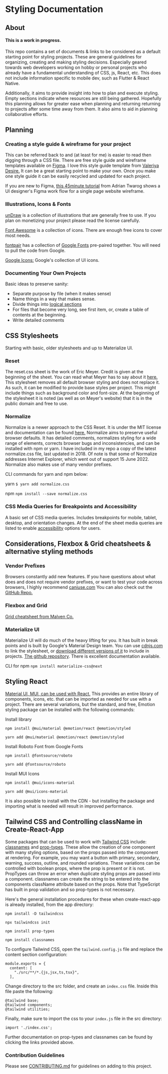 # Styling Documentation


About
------
#### This is a work in progress.
This repo contains a set of documents & links to be considered as a default starting point for styling projects. These are general guidelines for organizing, creating and making styling decisions. Especially geared towards web developers working on hobby or personal projects who already have a fundamental understanding of CSS, js, React, etc. This does not include information specific to mobile dev, such as Flutter & React Native. 

Additionally, it aims to provide insight into how to plan and execute styling.  Empty sections indicate where resources are still being gathered.
Hopefully this planning allows for greater ease when planning and returning returning to projects after some time away from them. It also aims to aid in planning collaborative efforts.

Planning
------

### Creating a style guide & wireframe for your project
This can be referred back to and (at least for me) is easier to read then digging through a CSS file. There are free style guide and wireframe templates available on [Figma](https://www.figma.com/). I love this style guide template from [Valeriya Desire.](https://www.figma.com/community/file/1000026521402926606 "Style Guide UI Kit on Figma") It can be a great starting point to make your own. Once you make one style guide it can be easily recycled and updated for each project.

If you are new to Figma, [this 45minute tutorial](https://www.youtube.com/watch?v=m0sHva0JjZE&t=17s&ab_channel=AdrianTwarog) from Adrian Twarog shows a UI designer's Figma work flow for a single page website wireframe.

### Illustrations, Icons & Fonts

[unDraw](https://undraw.co/license) is a collection of illustrations that are generally free to use. If you plan on monetizing your project please read the license carefully.

[Font Awesome](https://fontawesome.com/) is a collection of icons. There are enough free icons to cover most needs.

[fontpair](https://www.fontpair.co/all) has a collection of [Google Fonts](https://fonts.google.com/) pre-paired together. You will need to pull the code from Google.

[Google Icons:](https://fonts.google.com/icons) Google's collection of UI icons.

### Documenting Your Own Projects
Basic ideas to preserve sanity:
* Separate purpose by file (when it makes sense)
* Name things in a way that makes sense.
* Divide things into [logical sections](https://developer.mozilla.org/en-US/docs/Learn/CSS/Building_blocks/Organizing "MDN: Organizing Your CSS")
* For files that become very long, see first item, or, create a table of contents at the beginning.
* Write detailed comments


CSS Stylesheets
------
Starting with basic, older stylesheets and up to Materialize UI.

### Reset
The reset.css sheet is the work of Eric Meyer. Credit is given at the beginning of the sheet. You can read what Meyer has to say about it [here.](https://meyerweb.com/eric/tools/css/reset/ "CSS Tools: Reset CSS")
This stylesheet removes all default browser styling and does not replace it. As such, it can be modified to provide base styles per project. This might include things such as background color and font-size.
At the beginning of the stylesheet it is noted (as well as on Meyer's website) that it is in the public domain and free to use.
 

### Normalize
Normalize is a newer approach to the CSS Reset. It is under the MIT license and documentation can be found [here.](https://github.com/necolas/normalize.css/ "GitHub Repo for Normalize")
Normalize aims to preserve useful browser defaults. It has detailed comments, normalizes styling for a wide range of elements, corrects browser bugs and inconsistencies, and can be installed with npm or yarn. 
I have included in my repo a copy of the latest normalize.css file, last updated in 2018. Of note is that some of Normalize addresses Internet Explorer, which went out of support 15 June 2022.
Normalize also makes use of many vendor prefixes.

CLI commands for yarn and npm below:

yarn
```$ yarn add normalize.css```

npm
```npm install --save normalize.css```


### CSS Media Queries for Breakpoints and Accessibility
A basic set of CSS media queries. Includes breakpoints for mobile, tablet, desktop, and orientation changes. At the end of the sheet media queries are listed to enable [accessibility](https://developer.mozilla.org/en-US/docs/Web/CSS/Media_Queries/Using_Media_Queries_for_Accessibility "MDN on Accessibility Media Queries") options for users.

Considerations, Flexbox & Grid cheatsheets & alternative styling methods
------

### Vendor Prefixes
Browsers constantly add new features. If you have questions about what does and does not require vendor prefixes, or want to test your code across browsers, I highly recommend [caniuse.com](https://caniuse.com/ "Can I Use?")
You can also check out the [GitHub Repo.](https://github.com/fyrd/caniuse "Fyrd's GitHub Repo Can I Use")

### Flexbox and Grid
[Grid cheatsheet from Malven Co.](https://grid.malven.co/ "Grid Cheatsheet")

### Materialize UI
Materialize UI will do much of the heavy lifting for you. It has built in break points and is built by Google's Material Design team. You can use [cdnjs.com](https://cdnjs.com/libraries/materialize) to link the stylesheet, or [download different versions of it](https://materializecss.com/) to include in projects. [The github repository](https://github.com/Dogfalo/materialize). There is excellent documentation available.

CLI for npm
```npm install materialize-css@next```

Styling React
------
[Material UI, MUI, can be used with React.](https://mui.com/material-ui/getting-started/overview/) This provides an entire library of components, icons, etc. that can be imported as needed for use with a project. There are several variations, but the standard, and free, Emotion styling package can be installed with the following commands:

Install library

```npm install @mui/material @emotion/react @emotion/styled```

```yarn add @mui/material @emotion/react @emotion/styled```

Install Roboto Font from Google Fonts

```npm install @fontsource/roboto```

```yarn add @fontsource/roboto```


Install MUI Icons

```npm install @mui/icons-material```

```yarn add @mui/icons-material```

It is also possible to install with the CDN - but installing the package and importing what is needed will result in improved performance.


## Tailwind CSS and Controlling className in Create-React-App

Some packages that can be used to work with [Tailwind CSS](https://tailwindcss.com/docs/guides/create-react-app) include: [classnames](https://www.npmjs.com/package/classnames) and [prop-types](https://www.npmjs.com/package/prop-types). These allow the creation of one component with many styling options, based on the props passed into the component at rendering. For example, you may want a button with primary, secondary, warning, success, outline, and rounded variations. These variations can be controlled with boolean props, where the prop is present or it is not. PropTypes can throw an error when duplicate styling props are passed into a component. classnames can create the string to be entered into the components className attribute based on the props. Note that TypeScript has built in prop validation and so prop-types is not necessary.

Here's the general installation procedures for these when create-react-app is already installed, from the app directory:

```npm install -D tailwindcss```

```npx tailwindcss init```

```npm install prop-types```

```npm install classnames```

To configure Tailwind CSS, open the ```tailwind.config.js``` file and replace the content section configuration:

```
module.exports = {
  content: [
    "./src/**/*.{js,jsx,ts,tsx}",
  ],  
 ```

Change directory to the src folder, and create an ```index.css``` file. Inside this file paste the following:

```
@tailwind base;
@tailwind components;
@tailwind utilities;
```

Finally, make sure to import the css to your ```index.js``` file in the src directory:

```import './index.css';```

Further documentation on prop-types and classnames can be found by clicking the links provided above.

### Contribution Guidelines
Please see [CONTRIBUTING.md](https://github.com/mariahlaqua/Styling_Documentation/blob/main/CONTRIBUTING.md) for guidelines on adding to this project.
